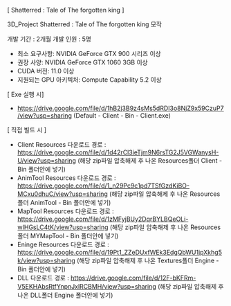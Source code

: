 [ Shatterred : Tale of The forgotten king ]


3D_Project
Shatterred : Tale of The forgotten king  모작

개발 기간 : 2개월
개발 인원 : 5명


- 최소 요구사항:  			NVIDIA GeForce GTX 900 시리즈 이상
- 권장 사양: 			NVIDIA GeForce GTX 1060 3GB 이상
- CUDA 버전: 			11.0 이상
- 지원되는 GPU 아키텍처: 	Compute Capability 5.2 이상


[ Exe 실행 시]
- https://drive.google.com/file/d/1hB2j3B9z4sMs5dRDI3o8NjZ9x59CzuP7/view?usp=sharing
  (Default - Client - Bin - Client.exe)





[ 직접 빌드 시 ]
- Client Resources 다운로드 경로    : https://drive.google.com/file/d/1d42rCl3ieTjm9N6rsTG2J5VGWanysH-U/view?usp=sharing
  (해당 zip파일 압축해제 후 나온 Resources폴더 Client - Bin 폴더안에 넣기)
- AnimTool Resources 다운로드 경로  : https://drive.google.com/file/d/1_n29Pc9c1pd7TSfGzdKiBO-MCxu0dhuC/view?usp=sharing
  (해당 zip파일 압축해제 후 나온 Resources폴더 AnimTool - Bin 폴더안에 넣기)
- MapTool Resources 다운로드 경로   : https://drive.google.com/file/d/1zMFyjBUy2DqrBYLBQeOLi-wIHGsLC4tK/view?usp=sharing
  (해당 zip파일 압축해제 후 나온 Resources폴더 MYMapTool - Bin 폴더안에 넣기)
- Eninge Resources 다운로드 경로    : https://drive.google.com/file/d/19Pt1_ZZeDUxfWEk3EdgQbWU1jpXkhg5k/view?usp=sharing
  (해당 zip파일 압축해제 후 나온 Textures폴더 Engine - Bin 폴더안에 넣기)
- DLL 다운로드 경로 : https://drive.google.com/file/d/12F-bKFRm-V5EKHAbsRtfYnpnJxlRCBMH/view?usp=sharing
  (해당 zip파일 압축해제 후 나온 DLL폴더 Engine 폴더안에 넣기)
